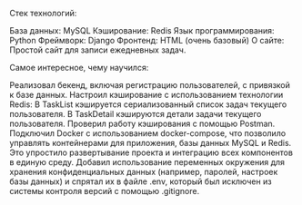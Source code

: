 Стек технологий:

База данных: MySQL
Кэширование: Redis
Язык программирования: Python
Фреймворк: Django
Фронтенд: HTML (очень базовый)
О сайте:
Простой сайт для записи ежедневных задач.

Самое интересное, чему научился:

Реализовал бекенд, включая регистрацию пользователей, с привязкой к базе данных.
Настроил кэширование с использованием технологии Redis:
В TaskList кэшируется сериализованный список задач текущего пользователя.
В TaskDetail кэшируются детали задачи текущего пользователя.
Проверил работу кэширования с помощью Postman.
Подключил Docker с использованием docker-compose, что позволило управлять контейнерами для приложения, базы данных MySQL и Redis. Это упростило развертывание проекта и интеграцию всех компонентов в единую среду.
Добавил использование переменных окружения для хранения конфиденциальных данных (например, паролей, настроек базы данных) и спрятал их в файле .env, который был исключен из системы контроля версий с помощью .gitignore.

